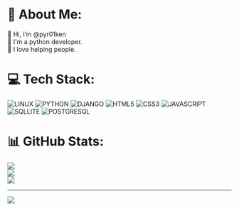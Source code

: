 # 💫 About Me:
👋 Hi, I’m @pyr01ken<br>👾 I'm a python developer.<br>💙 I love helping people.


# 💻 Tech Stack:
![LINUX](https://img.shields.io/badge/Linux-FCC624?style=for-the-badge&logo=linux&logoColor=black)
![PYTHON](https://img.shields.io/badge/Python-14354C?style=for-the-badge&logo=python&logoColor=white)
![DJANGO](https://img.shields.io/badge/Django-092E20?style=for-the-badge&logo=django&logoColor=white)
![HTML5](https://img.shields.io/badge/HTML5-E34F26?style=for-the-badge&logo=html5&logoColor=white)
![CSS3](https://img.shields.io/badge/CSS3-1572B6?style=for-the-badge&logo=css3&logoColor=white)
![JAVASCRIPT](https://img.shields.io/badge/JavaScript-F7DF1E?style=for-the-badge&logo=javascript&logoColor=black)
![SQLLITE](https://img.shields.io/badge/SQLite-07405E?style=for-the-badge&logo=sqlite&logoColor=white)
![POSTGRESQL](https://img.shields.io/badge/PostgreSQL-316192?style=for-the-badge&logo=postgresql&logoColor=whit)


# 📊 GitHub Stats:
![](https://github-readme-stats.vercel.app/api?username=pyr01ken&theme=dark&hide_border=false&include_all_commits=false&count_private=false)<br/>
![](https://github-readme-streak-stats.herokuapp.com/?user=pyr01ken&theme=dark&hide_border=false)<br/>
![](https://github-readme-stats.vercel.app/api/top-langs/?username=pyr01ken&theme=dark&hide_border=false&include_all_commits=false&count_private=false&layout=compact)

---
[![](https://visitcount.itsvg.in/api?id=pyr01ken&icon=2&color=0)](https://visitcount.itsvg.in)

<!-- Proudly created with GPRM ( https://gprm.itsvg.in ) -->
